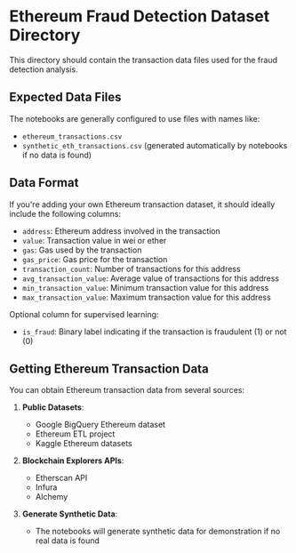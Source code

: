 # Ethereum Fraud Detection Dataset Directory

This directory should contain the transaction data files used for the fraud detection analysis.

## Expected Data Files

The notebooks are generally configured to use files with names like:
- `ethereum_transactions.csv`
- `synthetic_eth_transactions.csv` (generated automatically by notebooks if no data is found)

## Data Format

If you're adding your own Ethereum transaction dataset, it should ideally include the following columns:

- `address`: Ethereum address involved in the transaction
- `value`: Transaction value in wei or ether
- `gas`: Gas used by the transaction
- `gas_price`: Gas price for the transaction
- `transaction_count`: Number of transactions for this address
- `avg_transaction_value`: Average value of transactions for this address
- `min_transaction_value`: Minimum transaction value for this address
- `max_transaction_value`: Maximum transaction value for this address

Optional column for supervised learning:
- `is_fraud`: Binary label indicating if the transaction is fraudulent (1) or not (0)

## Getting Ethereum Transaction Data

You can obtain Ethereum transaction data from several sources:

1. **Public Datasets**:
   - Google BigQuery Ethereum dataset
   - Ethereum ETL project
   - Kaggle Ethereum datasets

2. **Blockchain Explorers APIs**:
   - Etherscan API
   - Infura
   - Alchemy

3. **Generate Synthetic Data**:
   - The notebooks will generate synthetic data for demonstration if no real data is found
